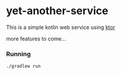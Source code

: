 # yet-another-service

This is a simple kotlin web service using [ktor](https://ktor.io/)

more features to come...

### Running
```
./gradlew run
```
